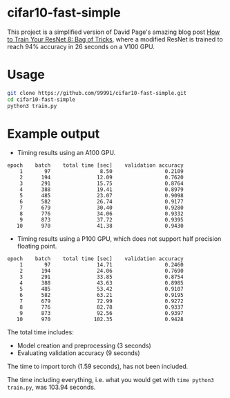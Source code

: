 # cifar10-fast-simple

This project is a simplified version of David Page's amazing blog post [How to Train Your ResNet 8: Bag of Tricks](https://myrtle.ai/learn/how-to-train-your-resnet-8-bag-of-tricks/), where a modified ResNet is trained to reach 94% accuracy in 26 seconds on a V100 GPU.

# Usage

```bash
git clone https://github.com/99991/cifar10-fast-simple.git
cd cifar10-fast-simple
python3 train.py
```

# Example output

* Timing results using an A100 GPU.

```
epoch    batch    total time [sec]    validation accuracy 
    1       97                8.50                 0.2109
    2      194               12.09                 0.7620
    3      291               15.75                 0.8764
    4      388               19.41                 0.8979
    5      485               23.07                 0.9098
    6      582               26.74                 0.9177
    7      679               30.40                 0.9280
    8      776               34.06                 0.9332
    9      873               37.72                 0.9395
   10      970               41.38                 0.9430
```

* Timing results using a P100 GPU, which does not support half precision floating point.

```
epoch    batch    total time [sec]    validation accuracy 
    1       97               14.71                 0.2460
    2      194               24.06                 0.7690
    3      291               33.85                 0.8754
    4      388               43.63                 0.8985
    5      485               53.42                 0.9107
    6      582               63.21                 0.9195
    7      679               72.99                 0.9272
    8      776               82.78                 0.9337
    9      873               92.56                 0.9397
   10      970              102.35                 0.9428
```

The total time includes:

* Model creation and preprocessing (3 seconds)
* Evaluating validation accuracy (9 seconds)

The time to import torch (1.59 seconds), has not been included.

The time including everything, i.e. what you would get with `time python3 train.py`, was 103.94 seconds.
